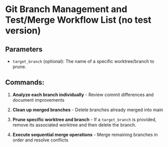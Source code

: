 # Git Branch Management and Test/Merge Workflow List (no test version)

## Parameters

- `target_branch` (optional): The name of a specific worktree/branch to prune.

## Commands:

1. **Analyze each branch individually** - Review commit differences and document improvements

2. **Clean up merged branches** - Delete branches already merged into main

3. **Prune specific worktree and branch** - If a `target_branch` is provided, remove its associated worktree and then delete the branch.

4. **Execute sequential merge operations** - Merge remaining branches in order and resolve conflicts
